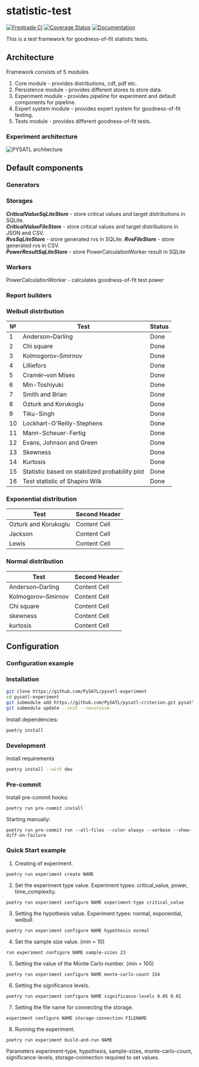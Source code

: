 ﻿# statistic-test

[![Freqtrade CI](https://github.com/PySATL/pysatl-experiment/workflows/PySATL%20CI/badge.svg)](https://github.com/PySATL/pysatl-experiment/actions)
[![Coverage Status](https://coveralls.io/repos/github/PySATL/pysatl-experiment/badge.svg?branch=main)](https://coveralls.io/github/PySATL/pysatl-experiment?branch=main)
[![Documentation](https://readthedocs.org/projects/pysatl-experiment/badge)](https://pysatl-experiment.readthedocs.io)

This is a test framework for goodness-of-fit statistic tests.

## Architecture

Framework consists of 5 modules

1. Core module - provides distributions, cdf, pdf etc.
2. Persistence module - provides different stores to store data.
3. Experiment module - provides pipeline for experiment and default components for pipeline.
4. Expert system module - provides expert system for goodness-of-fit testing.
5. Tests module - provides different goodness-of-fit tests.

### Experiment architecture

![PYSATL architecture](pysatl_flow.png "PYSATL architecture")

## Default components

### Generators

### Storages
***CriticalValueSqLiteStore*** - store critical values and target distributions in SQLite.  
***CriticalValueFileStore*** - store critical values and target distributions in JSON and CSV.  
***RvsSqLiteStore*** - store generated rvs in SQLite. 
***RvsFileStore*** - store generated rvs in CSV.  
***PowerResultSqLiteStore*** - store PowerCalculationWorker result in SQLite

### Workers

PowerCalculationWorker - calculates goodness-of-fit test power

### Report builders

### Weibull distribution

| №  | Test                                           | Status |
|----|------------------------------------------------|--------|
| 1  | Anderson–Darling                               | Done   |
| 2  | Chi square                                     | Done   |
| 3  | Kolmogorov–Smirnov                             | Done   |
| 4  | Lilliefors                                     | Done   |
| 5  | Cramér–von Mises                               | Done   |
| 6  | Min-Toshiyuki                                  | Done   |
| 7  | Smith and Brian                                | Done   |
| 8  | Ozturk and Korukoglu                           | Done   |
| 9  | Tiku-Singh                                     | Done   |
| 10 | Lockhart-O'Reilly-Stephens                     | Done   |
| 11 | Mann-Scheuer-Fertig                            | Done   |
| 12 | Evans, Johnson and Green                       | Done   |
| 13 | Skewness                                       | Done   |
| 14 | Kurtosis                                       | Done   |
| 15 | Statistic based on stabilized probability plot | Done   |
| 16 | Test statistic of Shapiro Wilk                 | Done   |

### Exponential distribution

| Test                 | Second Header |
|----------------------|---------------|
| Ozturk and Korukoglu | Content Cell  |
| Jackson              | Content Cell  |
| Lewis                | Content Cell  |

### Normal distribution

| Test               | Second Header |
|--------------------|---------------|
| Anderson–Darling   | Content Cell  |
| Kolmogorov–Smirnov | Content Cell  |
| Chi square         | Content Cell  |
| skewness           | Content Cell  |
| kurtosis           | Content Cell  |

## Configuration

### Configuration example

### Installation

```bash
git clone https://github.com/PySATL/pysatl-experiment
cd pysatl-experiment
git submodule add https://github.com/PySATL/pysatl-criterion.git pysatl_criterion
git submodule update --init --recursive
```

Install dependencies:

```bash
poetry install
```

### Development

Install requirements

```bash
poetry install --with dev
```

### Pre-commit

Install pre-commit hooks:

```shell
poetry run pre-commit install
```

Starting manually:

```shell
poetry run pre-commit run --all-files --color always --verbose --show-diff-on-failure
```

### Quick Start example

1. Creating of experiment.

```shell
poetry run experiment create NAME
```

2. Set the experiment type value. Experiment types: critical_value, power, time_complexity.

```shell
poetry run experiment configure NAME experiment-type critical_value 
```

3. Setting the hypothesis value. Experiment types: normal, exponential, weibull.

```shell
poetry run experiment configure NAME hypothesis normal
```

4. Set the sample size value. (min = 10)

```shell
run experiment configure NAME sample-sizes 23
```

5. Setting the value of the Monte Carlo number. (min = 100)

```shell
poetry run experiment configure NAME monte-carlo-count 154
```

6. Setting the significance levels.

```shell
poetry run experiment configure NAME significance-levels 0.05 0.01
```

7. Setting the file name for connecting the storage.

```shell
experiment configure NAME storage-connection FILENAME 
```

8. Running the experiment.

```shell
poetry run experiment build-and-run NAME 
```

Parameters experiment-type, hypothesis, sample-sizes, monte-carlo-count, significance-levels, storage-connection required to set values.
